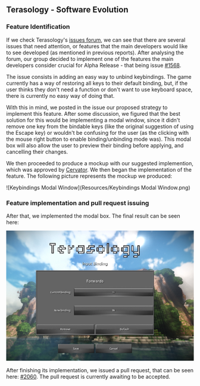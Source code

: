 ## Terasology - Software Evolution

### Feature Identification

If we check Terasology's [issues forum](https://github.com/MovingBlocks/Terasology/issues/), we can see that there are several issues that need attention, or features that the main developers would like to see developed (as mentioned in previous reports). After analysing the forum, our group decided to implement one of the features the main developers consider crucial for Alpha Release - that being issue [#1568](https://github.com/MovingBlocks/Terasology/issues/1568). 

The issue consists in adding an easy way to unbind keybindings. The game currently has a way of restoring all keys to their default binding, but, if the user thinks they don't need a function or don't want to use keyboard space, there is currently no easy way of doing that.

With this in mind, we posted in the issue our proposed strategy to implement this feature. After some discussion, we figured that the best solution for this would be implementing a modal window, since it didn't remove one key from the bindable keys (like the original suggestion of using the Escape key) or wouldn't be confusing for the user (as the clicking with the mouse right button to enable binding/unbinding mode was). This modal box will also allow the user to preview their binding before applying, and cancelling their changes.

We then proceeded to produce a mockup with our suggested implemention, which was approved by [Cervator](https://github.com/Cervator). We then began the implementation of the feature. The following picture represents the mockup we produced:

![Keybindings Modal Window](Resources/Keybindings Modal Window.png)

### Feature implementation and pull request issuing

After that, we implemented the modal box. The final result can be seen here:

![Final Result](Resources/finalresult.jpg)

After finishing its implementation, we issued a pull request, that can be seen here: [#2060](https://github.com/MovingBlocks/Terasology/pull/2060). The pull request is currently awaiting to be accepted.

